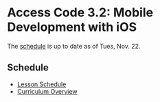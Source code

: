 # Access Code 3.2: Mobile Development with iOS

The [schedule](/schedule.md) is up to date as of Tues, Nov. 22.

## Schedule

* [Lesson Schedule](/schedule.md)
* [Curriculum Overview](/curriculum_overview.pdf)

